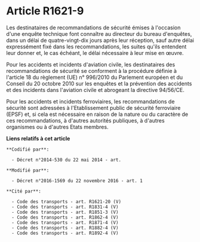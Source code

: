 # Article R1621-9

Les destinataires de recommandations de sécurité émises à l'occasion d'une enquête technique font connaître au directeur du
bureau d'enquêtes, dans un délai de quatre-vingt-dix jours après leur réception, sauf autre délai expressément fixé dans les
recommandations, les suites qu'ils entendent leur donner et, le cas échéant, le délai nécessaire à leur mise en œuvre.

Pour les accidents et incidents d'aviation civile, les destinataires des recommandations de sécurité se conforment à la
procédure définie à l'article 18 du règlement (UE) n° 996/2010 du Parlement européen et du Conseil du 20 octobre 2010 sur les
enquêtes et la prévention des accidents et des incidents dans l'aviation civile et abrogeant la directive 94/56/CE.

Pour  les accidents et incidents ferroviaires, les recommandations de  sécurité sont adressées à l'Etablissement public de
sécurité ferroviaire  (EPSF) et, si cela est nécessaire en raison de la nature ou du  caractère de ces recommandations, à
d'autres autorités publiques, à  d'autres organismes ou à d'autres Etats membres.

**Liens relatifs à cet article**

	**Codifié par**:

	  - Décret n°2014-530 du 22 mai 2014 - art.

	**Modifié par**:

	  - Décret n°2016-1569 du 22 novembre 2016 - art. 1

	**Cité par**:

	  - Code des transports - art. R1621-20 (V)
	  - Code des transports - art. R1831-4 (V)
	  - Code des transports - art. R1851-3 (V)
	  - Code des transports - art. R1862-4 (V)
	  - Code des transports - art. R1871-4 (V)
	  - Code des transports - art. R1882-4 (V)
	  - Code des transports - art. R1892-4 (V)

